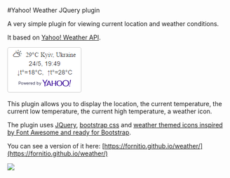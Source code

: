 #Yahoo! Weather JQuery plugin

A very simple plugin for viewing current location and weather conditions. 

It based on [Yahoo! Weather API](https://developer.yahoo.com/weather/). 

![](https://github.com/fornitio/yahoo-weather-jquery-plugin/blob/master/example.png)

This plugin allows you to display the location, the current temperature, the current low temperature, the current high temperature, a weather icon.

The plugin uses [JQuery](https://jquery.com/), [bootstrap css](http://getbootstrap.com/css/) and [weather themed icons inspired by Font Awesome and ready for Bootstrap](http://erikflowers.github.io/weather-icons/).

You can see a version of it here: [https://fornitio.github.io/weather/](https://fornitio.github.io/weather/)

![](https://poweredby.yahoo.com/purple.png)

